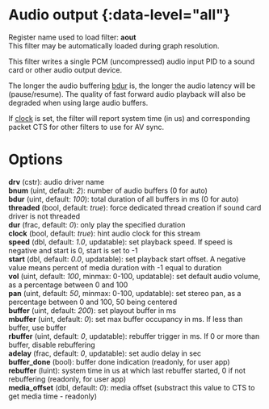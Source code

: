 <!-- automatically generated - do not edit, patch gpac/applications/gpac/gpac.c -->

# Audio output  {:data-level="all"}  
  
Register name used to load filter: __aout__  
This filter may be automatically loaded during graph resolution.  
  
This filter writes a single PCM (uncompressed) audio input PID to a sound card or other audio output device.  
  
The longer the audio buffering [bdur](#bdur) is, the longer the audio latency will be (pause/resume). The quality of fast forward audio playback will also be degraded when using large audio buffers.  
  
If [clock](#clock) is set, the filter will report system time (in us) and corresponding packet CTS for other filters to use for AV sync.  
  

# Options    
  
<a id="drv">__drv__</a> (cstr): audio driver name  
<a id="bnum">__bnum__</a> (uint, default: _2_): number of audio buffers (0 for auto)  
<a id="bdur">__bdur__</a> (uint, default: _100_): total duration of all buffers in ms (0 for auto)  
<a id="threaded">__threaded__</a> (bool, default: _true_): force dedicated thread creation if sound card driver is not threaded  
<a id="dur">__dur__</a> (frac, default: _0_): only play the specified duration  
<a id="clock">__clock__</a> (bool, default: _true_): hint audio clock for this stream  
<a id="speed">__speed__</a> (dbl, default: _1.0_, updatable): set playback speed. If speed is negative and start is 0, start is set to -1  
<a id="start">__start__</a> (dbl, default: _0.0_, updatable): set playback start offset. A negative value means percent of media duration with -1 equal to duration  
<a id="vol">__vol__</a> (uint, default: _100_, minmax: 0-100, updatable): set default audio volume, as a percentage between 0 and 100  
<a id="pan">__pan__</a> (uint, default: _50_, minmax: 0-100, updatable): set stereo pan, as a percentage between 0 and 100, 50 being centered  
<a id="buffer">__buffer__</a> (uint, default: _200_): set playout buffer in ms  
<a id="mbuffer">__mbuffer__</a> (uint, default: _0_): set max buffer occupancy in ms. If less than buffer, use buffer  
<a id="rbuffer">__rbuffer__</a> (uint, default: _0_, updatable): rebuffer trigger in ms. If 0 or more than buffer, disable rebuffering  
<a id="adelay">__adelay__</a> (frac, default: _0_, updatable): set audio delay in sec  
<a id="buffer_done">__buffer_done__</a> (bool): buffer done indication (readonly, for user app)  
<a id="rebuffer">__rebuffer__</a> (luint): system time in us at which last rebuffer started, 0 if not rebuffering (readonly, for user app)  
<a id="media_offset">__media_offset__</a> (dbl, default: _0_): media offset (substract this value to CTS to get media time - readonly)  
  
